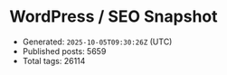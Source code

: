 # WordPress / SEO Snapshot

- Generated: `2025-10-05T09:30:26Z` (UTC)
- Published posts: 5659
- Total tags: 26114
